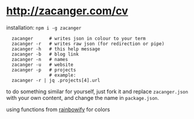 # <http://zacanger.com/cv>

installation: `npm i -g zacanger`

```
  zacanger      # writes json in colour to your term
  zacanger -r   # writes raw json (for redirection or pipe)
  zacanger -h   # this help message
  zacanger -b   # blog link
  zacanger -n   # names
  zacanger -u   # website
  zacanger -p   # projects
                # example:
  zacanger -r | jq .projects[4].url
```

to do something similar for yourself, just fork it and replace `zacanger.json` with
your own content, and change the name in `package.json`.

using functions from [rainbowify](https://github.com/maxogden/rainbowify) for colors
